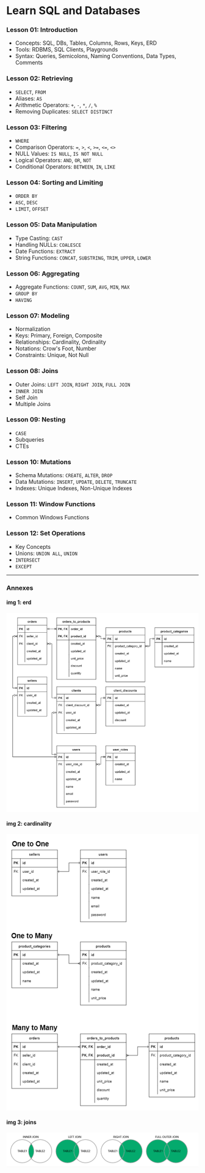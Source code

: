 # Learn SQL and Databases

### Lesson 01: Introduction

- Concepts: SQL, DBs, Tables, Columns, Rows, Keys, ERD
- Tools: RDBMS, SQL Clients, Playgrounds
- Syntax: Queries, Semicolons, Naming Conventions, Data Types, Comments

### Lesson 02: Retrieving

- `SELECT`, `FROM`
- Aliases: `AS`
- Arithmetic Operators: `+`, `-`, `*`, `/`, `%`
- Removing Duplicates: `SELECT DISTINCT`

### Lesson 03: Filtering

- `WHERE`
- Comparison Operators: `=`, `>`, `<`, `>=`, `<=`, `<>`
- NULL Values: `IS NULL`, `IS NOT NULL`
- Logical Operators: `AND`, `OR`, `NOT`
- Conditional Operators: `BETWEEN`, `IN`, `LIKE`

### Lesson 04: Sorting and Limiting

- `ORDER BY`
- `ASC`, `DESC`
- `LIMIT`, `OFFSET`

### Lesson 05: Data Manipulation

- Type Casting: `CAST`
- Handling NULLs: `COALESCE`
- Date Functions: `EXTRACT`
- String Functions: `CONCAT`, `SUBSTRING`, `TRIM`, `UPPER`, `LOWER`

### Lesson 06: Aggregating

- Aggregate Functions: `COUNT`, `SUM`, `AVG`, `MIN`, `MAX`
- `GROUP BY`
- `HAVING`

### Lesson 07: Modeling

- Normalization
- Keys: Primary, Foreign, Composite
- Relationships: Cardinality, Ordinality
- Notations: Crow's Foot, Number
- Constraints: Unique, Not Null

### Lesson 08: Joins

- Outer Joins: `LEFT JOIN`, `RIGHT JOIN`, `FULL JOIN`
- `INNER JOIN`
- Self Join
- Multiple Joins

### Lesson 09: Nesting

- `CASE`
- Subqueries
- CTEs

### Lesson 10: Mutations

- Schema Mutations: `CREATE`, `ALTER`, `DROP`
- Data Mutations: `INSERT`, `UPDATE`, `DELETE`, `TRUNCATE`
- Indexes: Unique Indexes, Non-Unique Indexes

### Lesson 11: Window Functions

- Common Windows Functions

### Lesson 12: Set Operations

- Key Concepts
- Unions: `UNION ALL`, `UNION`
- `INTERSECT`
- `EXCEPT`

---

### Annexes

#### img 1: erd

![img-data-modeling](/lessons/sql/resources/imgs/erd.png)

#### img 2: cardinality

![img-data-modeling](/lessons/sql/resources/imgs/modeling.png)

#### img 3: joins

![img-joins](/lessons/sql/resources/imgs/joins.png)
